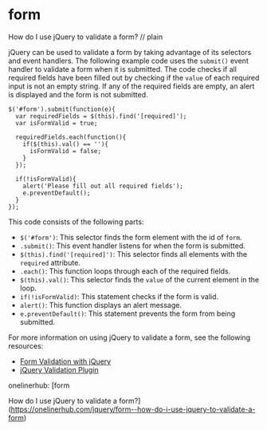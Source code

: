 # form

How do I use jQuery to validate a form?
// plain

jQuery can be used to validate a form by taking advantage of its selectors and event handlers. The following example code uses the `submit()` event handler to validate a form when it is submitted. The code checks if all required fields have been filled out by checking if the `value` of each required input is not an empty string. If any of the required fields are empty, an alert is displayed and the form is not submitted.

```
$('#form').submit(function(e){
  var requiredFields = $(this).find('[required]');
  var isFormValid = true;

  requiredFields.each(function(){
    if($(this).val() == ''){
      isFormValid = false;
    }
  });

  if(!isFormValid){
    alert('Please fill out all required fields');
    e.preventDefault();
  }
});
```

This code consists of the following parts:
- `$('#form')`: This selector finds the form element with the id of `form`.
- `.submit()`: This event handler listens for when the form is submitted.
- `$(this).find('[required]')`: This selector finds all elements with the `required` attribute.
- `.each()`: This function loops through each of the required fields.
- `$(this).val()`: This selector finds the `value` of the current element in the loop.
- `if(!isFormValid)`: This statement checks if the form is valid.
- `alert()`: This function displays an alert message.
- `e.preventDefault()`: This statement prevents the form from being submitted.

For more information on using jQuery to validate a form, see the following resources:
- [Form Validation with jQuery](https://www.sitepoint.com/basic-jquery-form-validation-tutorial/)
- [jQuery Validation Plugin](https://jqueryvalidation.org/)

onelinerhub: [form

How do I use jQuery to validate a form?](https://onelinerhub.com/jquery/form--how-do-i-use-jquery-to-validate-a-form)